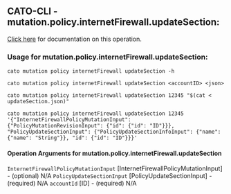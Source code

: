 
## CATO-CLI - mutation.policy.internetFirewall.updateSection:
[Click here](https://api.catonetworks.com/documentation/#mutation-updateSection) for documentation on this operation.

### Usage for mutation.policy.internetFirewall.updateSection:

`cato mutation policy internetFirewall updateSection -h`

`cato mutation policy internetFirewall updateSection <accountID> <json>`

`cato mutation policy internetFirewall updateSection 12345 "$(cat < updateSection.json)"`

`cato mutation policy internetFirewall updateSection 12345 '{"InternetFirewallPolicyMutationInput": {"PolicyMutationRevisionInput": {"id": {"id": "ID"}}}, "PolicyUpdateSectionInput": {"PolicyUpdateSectionInfoInput": {"name": {"name": "String"}}, "id": {"id": "ID"}}}'`

#### Operation Arguments for mutation.policy.internetFirewall.updateSection ####
`InternetFirewallPolicyMutationInput` [InternetFirewallPolicyMutationInput] - (optional) N/A 
`PolicyUpdateSectionInput` [PolicyUpdateSectionInput] - (required) N/A 
`accountId` [ID] - (required) N/A 
